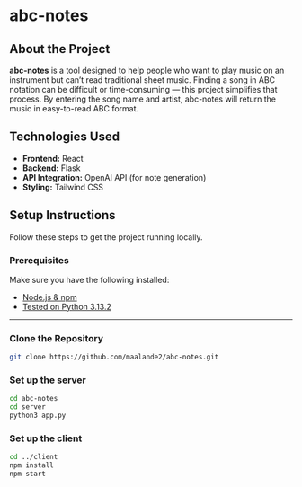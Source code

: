 # abc-notes

## About the Project

**abc-notes** is a tool designed to help people who want to play music on an instrument but can’t read traditional sheet music. Finding a song in ABC notation can be difficult or time-consuming — this project simplifies that process. By entering the song name and artist, abc-notes will return the music in easy-to-read ABC format.

## Technologies Used

- **Frontend:** React
- **Backend:** Flask
- **API Integration:** OpenAI API (for note generation)
- **Styling:** Tailwind CSS

## Setup Instructions

Follow these steps to get the project running locally.

### Prerequisites

Make sure you have the following installed:

- [Node.js & npm](https://nodejs.org/)
- [Tested on Python 3.13.2](https://www.python.org/)

---

### Clone the Repository

```bash
git clone https://github.com/maalande2/abc-notes.git
```

### Set up the server

```bash
cd abc-notes
cd server
python3 app.py
```

### Set up the client

```bash
cd ../client
npm install
npm start

```
